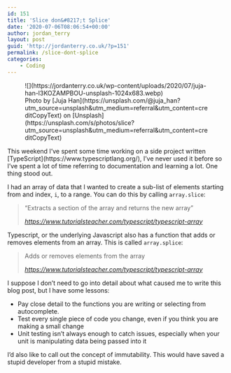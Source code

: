 ```yaml
---
id: 151
title: 'Slice don&#8217;t Splice'
date: '2020-07-06T08:06:54+00:00'
author: jordan_terry
layout: post
guid: 'http://jordanterry.co.uk/?p=151'
permalink: /slice-dont-splice
categories:
    - Coding
---
```


<figure class="wp-block-image size-large">![](https://jordanterry.co.uk/wp-content/uploads/2020/07/juja-han-l3KOZAMPBOU-unsplash-1024x683.webp)<figcaption>Photo by [Juja Han](https://unsplash.com/@juja_han?utm_source=unsplash&utm_medium=referral&utm_content=creditCopyText) on [Unsplash](https://unsplash.com/s/photos/slice?utm_source=unsplash&utm_medium=referral&utm_content=creditCopyText)</figcaption></figure>This weekend I’ve spent some time working on a side project written [TypeScript](https://www.typescriptlang.org/), I’ve never used it before so I’ve spent a lot of time referring to documentation and learning a lot. One thing stood out.

I had an array of data that I wanted to create a sub-list of elements starting from and index, `i`, to a range. You can do this by calling `array.slice`:

> “Extracts a section of the array and returns the new array”
> 
> <cite>https://www.tutorialsteacher.com/typescript/typescript-array</cite>

Typescript, or the underlying Javascript also has a function that adds or removes elements from an array. This is called `array.splice`:

> Adds or removes elements from the array
> 
> <cite>https://www.tutorialsteacher.com/typescript/typescript-array</cite>

I suppose I don’t need to go into detail about what caused me to write this blog post, but I have some lessons:

- Pay close detail to the functions you are writing or selecting from autocomplete.
- Test every single piece of code you change, even if you think you are making a small change
- Unit testing isn’t always enough to catch issues, especially when your unit is manipulating data being passed into it

I’d also like to call out the concept of immutability. This would have saved a stupid developer from a stupid mistake.